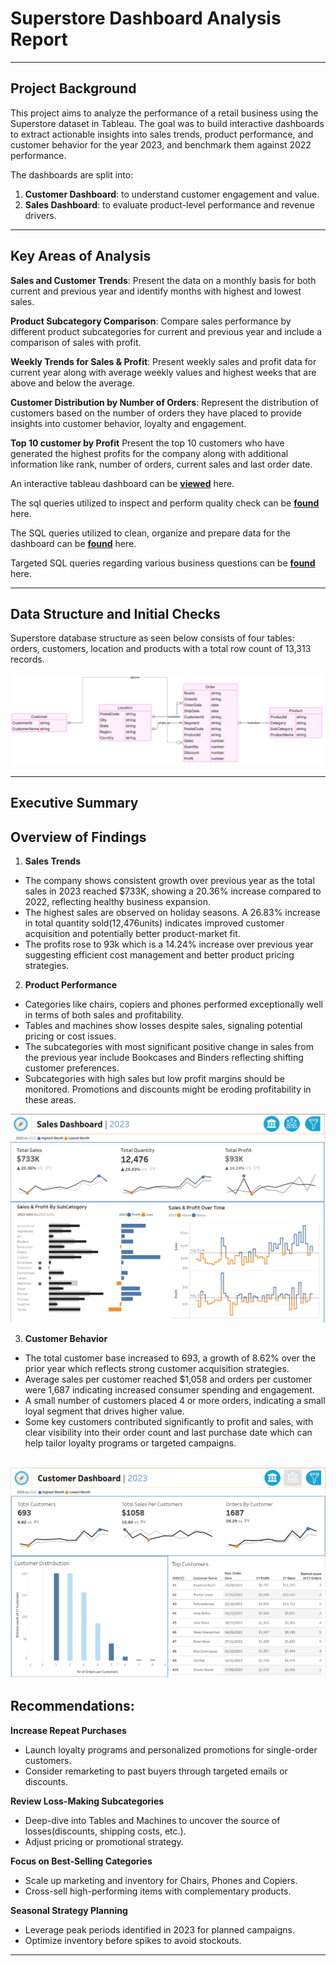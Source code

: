 # Superstore Dashboard Analysis Report


---
## Project Background

This project aims to analyze the performance of a retail business using the Superstore dataset in Tableau. The goal was to build interactive dashboards to extract actionable insights into sales trends, product performance, and customer behavior for the year 2023, and benchmark them against 2022 performance.

The dashboards are split into:
1. **Customer Dashboard**: to understand customer engagement and value.
2. **Sales Dashboard**:  to evaluate product-level performance and revenue drivers.

---

## Key Areas of Analysis

**Sales and Customer Trends**: Present the data on a monthly basis for both current and previous year and identify months with highest and lowest sales.

**Product Subcategory Comparison**: Compare sales performance by different product subcategories for current and previous year and include a comparison of sales with profit.

**Weekly Trends for Sales & Profit**: Present weekly sales and profit data for current year along with average weekly values and highest weeks that are above and below the average.

**Customer Distribution by Number of Orders**: Represent the distribution of customers based on the number of orders they have placed to provide insights into customer behavior, loyalty and engagement.

**Top 10 customer by Profit**
Present the top 10 customers who have generated the highest profits for the company along with additional information like rank, number of orders, current sales and last order date.

An interactive tableau dashboard can be **[viewed](https://public.tableau.com/views/SalesDashboard_17473827691380/SalesDashboard?:language=en-GB&:sid=&:redirect=auth&:display_count=n&:origin=viz_share_link)** here.

The sql queries utilized to inspect and perform quality check can be **[found](https://github.com/samirthapapkr/Superstore-Analysis/tree/main/data-warehouse/tests)** here.

The SQL queries utilized to clean, organize and prepare data for the dashboard can be **[found](https://github.com/samirthapapkr/Superstore-Analysis/tree/main/data-warehouse)** here.

Targeted SQL queries regarding various business questions can be **[found](https://github.com/samirthapapkr/Superstore-Analysis/tree/main/sql-analysis)** here.


---

## Data Structure and Initial Checks

Superstore database structure as seen below consists of four tables: orders, customers, location and products with a total row count of 13,313 records.

![Entity Relationship Diagram](img/erd.png)

---

## Executive Summary

## Overview of Findings

1. **Sales Trends**
- The company shows consistent growth over previous year as the total sales in 2023 reached $733K, showing a 20.36% increase compared to 2022, reflecting healthy business expansion.
- The highest sales are observed on holiday seasons. A 26.83% increase in total quantity sold(12,476units) indicates improved customer acquisition and potentially better product-market fit. 
- The profits rose to 93k which is a 14.24% increase over previous year suggesting efficient cost management and better product pricing strategies.

2. **Product Performance**
- Categories like chairs, copiers and phones performed exceptionally well in terms of both sales and profitability.
- Tables and machines show losses despite sales, signaling potential pricing or cost issues.
- The subcategories with most significant positive change in sales from the previous year include Bookcases and Binders reflecting shifting customer preferences.
- Subcategories with high sales but low profit margins should be monitored.  Promotions and discounts might be eroding profitability in these areas.


![Sales Dashboard](img/sales-dashboard.png)

3. **Customer Behavior**
- The total customer base increased to 693, a growth of 8.62% over the prior year which reflects strong customer acquisition strategies.
- Average sales per customer reached $1,058 and orders per customer were 1,687 indicating increased consumer spending and engagement.
- A small number of customers placed 4 or more orders, indicating a small loyal segment that drives higher value.
- Some key customers contributed significantly to profit and sales, with clear visibility into their order count and last purchase date which can help tailor loyalty programs or targeted campaigns.


![Customer Dashboard](img/customer-dashboard.png)
---

## Recommendations:

**Increase Repeat Purchases**
- Launch loyalty programs and personalized promotions for single-order customers.
- Consider remarketing to past buyers through targeted emails or discounts.

**Review Loss-Making Subcategories**
- Deep-dive into Tables and Machines to uncover the source of losses(discounts, shipping costs, etc.).
- Adjust pricing or promotional strategy.

**Focus on Best-Selling Categories**
- Scale up marketing and inventory for Chairs, Phones and Copiers.
- Cross-sell high-performing items with complementary products.

**Seasonal Strategy Planning**
- Leverage peak periods identified in 2023 for planned campaigns.
- Optimize inventory before spikes to avoid stockouts.


---



